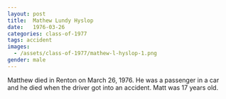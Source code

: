 ```yaml
---
layout: post
title:  Mathew Lundy Hyslop
date:   1976-03-26
categories: class-of-1977
tags: accident
images:
  - /assets/class-of-1977/mathew-l-hyslop-1.png
gender: male
---
```

Matthew died in Renton on March 26, 1976.  He was a passenger in a car and he died when the driver got into an accident. Matt was 17 years old.
